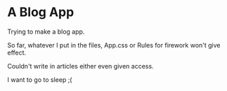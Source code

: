 # A Blog App

Trying to make a blog app.

So far, whatever I put in the files, App.css or Rules for firework won't give effect.

Couldn't write in articles either even given access.

I want to go to sleep ;(
